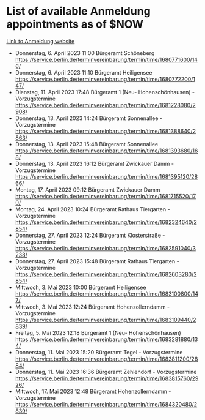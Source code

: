 # List of available Anmeldung appointments as of $NOW
[Link to Anmeldung website](https://service.berlin.de/terminvereinbarung/termin/tag.php?termin=1&anliegen[]=120686&dienstleisterlist=122210,122217,327316,122219,327312,122227,327314,122231,327346,122243,327348,122254,122252,329742,122260,329745,122262,329748,122271,327278,122273,327274,122277,327276,330436,122280,327294,122282,327290,122284,327292,122291,327270,122285,327266,122286,327264,122296,327268,150230,329760,122297,327286,122294,327284,122312,329763,122314,329775,122304,327330,122311,327334,122309,327332,317869,122281,327352,122279,329772,122283,122276,327324,122274,327326,122267,329766,122246,327318,122251,327320,122257,327322,122208,327298,122226,327300&herkunft=http%3A%2F%2Fservice.berlin.de%2Fdienstleistung%2F120686%2F)
- Donnerstag, 6. April 2023 11:00 Bürgeramt Schöneberg https://service.berlin.de/terminvereinbarung/termin/time/1680771600/146/
- Donnerstag, 6. April 2023 11:10 Bürgeramt Heiligensee https://service.berlin.de/terminvereinbarung/termin/time/1680772200/147/
- Dienstag, 11. April 2023 17:48 Bürgeramt 1 (Neu- Hohenschönhausen) - Vorzugstermine https://service.berlin.de/terminvereinbarung/termin/time/1681228080/2908/
- Donnerstag, 13. April 2023 14:24 Bürgeramt Sonnenallee - Vorzugstermine https://service.berlin.de/terminvereinbarung/termin/time/1681388640/2863/
- Donnerstag, 13. April 2023 15:48 Bürgeramt Sonnenallee https://service.berlin.de/terminvereinbarung/termin/time/1681393680/168/
- Donnerstag, 13. April 2023 16:12 Bürgeramt Zwickauer Damm - Vorzugstermine https://service.berlin.de/terminvereinbarung/termin/time/1681395120/2866/
- Montag, 17. April 2023 09:12 Bürgeramt Zwickauer Damm https://service.berlin.de/terminvereinbarung/termin/time/1681715520/170/
- Montag, 24. April 2023 10:24 Bürgeramt Rathaus Tiergarten - Vorzugstermine https://service.berlin.de/terminvereinbarung/termin/time/1682324640/2854/
- Donnerstag, 27. April 2023 12:24 Bürgeramt Klosterstraße - Vorzugstermine https://service.berlin.de/terminvereinbarung/termin/time/1682591040/3238/
- Donnerstag, 27. April 2023 15:48 Bürgeramt Rathaus Tiergarten - Vorzugstermine https://service.berlin.de/terminvereinbarung/termin/time/1682603280/2854/
- Mittwoch, 3. Mai 2023 10:00 Bürgeramt Heiligensee https://service.berlin.de/terminvereinbarung/termin/time/1683100800/147/
- Mittwoch, 3. Mai 2023 12:24 Bürgeramt Hohenzollerndamm - Vorzugstermine https://service.berlin.de/terminvereinbarung/termin/time/1683109440/2839/
- Freitag, 5. Mai 2023 12:18 Bürgeramt 1 (Neu- Hohenschönhausen) https://service.berlin.de/terminvereinbarung/termin/time/1683281880/134/
- Donnerstag, 11. Mai 2023 15:20 Bürgeramt Tegel - Vorzugstermine https://service.berlin.de/terminvereinbarung/termin/time/1683811200/2884/
- Donnerstag, 11. Mai 2023 16:36 Bürgeramt Zehlendorf - Vorzugstermine https://service.berlin.de/terminvereinbarung/termin/time/1683815760/2926/
- Mittwoch, 17. Mai 2023 12:48 Bürgeramt Hohenzollerndamm - Vorzugstermine https://service.berlin.de/terminvereinbarung/termin/time/1684320480/2839/
